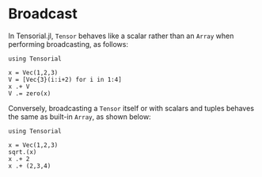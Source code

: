 # Broadcast

In Tensorial.jl, `Tensor` behaves like a scalar rather than an `Array` when performing broadcasting, as follows:

```@setup broadcast1
using Tensorial
```

```@repl broadcast1
x = Vec(1,2,3)
V = [Vec{3}(i:i+2) for i in 1:4]
x .+ V
V .= zero(x)
```

Conversely, broadcasting a `Tensor` itself or with scalars and tuples behaves the same as built-in `Array`, as shown below:

```@setup broadcast2
using Tensorial
```

```@repl broadcast2
x = Vec(1,2,3)
sqrt.(x)
x .+ 2
x .+ (2,3,4)
```
